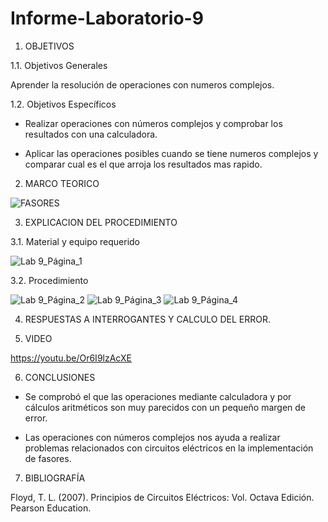 # Informe-Laboratorio-9

1.	OBJETIVOS 

1.1.	Objetivos Generales 

Aprender la resolución de operaciones con numeros complejos.

1.2.	Objetivos Específicos 

- Realizar operaciones con números complejos y comprobar los resultados con una calculadora.

- Aplicar las operaciones posibles cuando se tiene numeros complejos y comparar cual es el que arroja los resultados mas rapido.

2.	MARCO TEORICO 

![FASORES](https://user-images.githubusercontent.com/93899658/155156609-700576db-26d5-45e6-b002-72861322cb09.png)


3.	EXPLICACION DEL PROCEDIMIENTO

3.1.	Material y equipo requerido 

![Lab 9_Página_1](https://user-images.githubusercontent.com/93209004/155154393-5f6c6fcd-a698-456c-b0cd-e6e56f8bf364.jpg)

3.2.	Procedimiento

![Lab 9_Página_2](https://user-images.githubusercontent.com/93209004/155154473-63fe0645-1a80-434e-b0c8-e8c6696586a7.jpg)
![Lab 9_Página_3](https://user-images.githubusercontent.com/93209004/155154476-1a847bc5-f152-482e-bd94-0565d56f37dd.jpg)
![Lab 9_Página_4](https://user-images.githubusercontent.com/93209004/155154477-61a3c8c1-2ed9-4a2b-8879-15858786ba7a.jpg)

4.	RESPUESTAS A INTERROGANTES Y CALCULO DEL ERROR.



5.	VIDEO

https://youtu.be/Or6I9lzAcXE

6.	CONCLUSIONES

- Se comprobó el que las operaciones mediante calculadora y por cálculos aritméticos son muy parecidos con un pequeño margen de error.

- Las operaciones con números complejos nos ayuda a realizar problemas relacionados con circuitos eléctricos en la implementación de fasores.



7. BIBLIOGRAFÍA 

Floyd, T. L. (2007). Principios de Circuitos Eléctricos: Vol. Octava Edición. Pearson Education.
